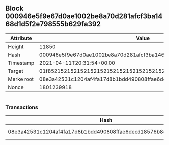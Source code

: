 ## Block 000946e5f9e67d0ae1002be8a70d281afcf3ba1468d1d5f2e798555b629fa392

Attribute | Value
--- | ---
Height | 11850
Hash | 000946e5f9e67d0ae1002be8a70d281afcf3ba1468d1d5f2e798555b629fa392
Timestamp | 2021-04-11T20:31:54+00:00
Target | 01f8521521521521521521521521521521521521521521521521521521521521
Merke root | 08e3a42531c1204af4fa17d8b1bdd490808ffae6decd18576b8c76240a95ddc3
Nonce | 1801239918

```

```

### Transactions

Hash | Amount
--- | ---
[08e3a42531c1204af4fa17d8b1bdd490808ffae6decd18576b8c76240a95ddc3](08e3a42531c1204af4fa17d8b1bdd490808ffae6decd18576b8c76240a95ddc3.md) | 10.00000000 SKEPTI 
